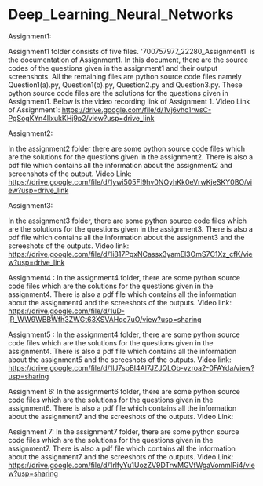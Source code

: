 # Deep_Learning_Neural_Networks
Assignment1:

Assignment1 folder consists of five files. '700757977_22280_Assignment1' is the documentation of Assignment1. In this document, there are the source codes of the questions given in the assignment1 and their output screenshots. All the remaining files are python source code files namely Question1(a).py, Question1(b).py, Question2.py and Question3.py. These python source code files are the solutions for the questions given in Assignment1. Below is the video recording link of Assignment 1.
Video Link of Assignment1: https://drive.google.com/file/d/1Vj6vhc1rwsC-PgSogKYn4llxukKHj9p2/view?usp=drive_link

Assignment2:

In the assignment2 folder there are some python source code files which are the solutions for the questions given in the assignment2. There is also a pdf file which contains all the information about the assignment2 and screenshots of the output. 
Video Link: https://drive.google.com/file/d/1ywi505FI9hv0NOyhKk0eVrwKjeSKY0BO/view?usp=drive_link

Assignment3:

In the assignment3 folder, there are some python source code files which are the solutions for the questions given in the assignment3. There is also a pdf file which contains all the information about the assignment3 and the screeshots of the outputs.
Video link: https://drive.google.com/file/d/1i817PgxNCassx3yamEl3OmS7C1Xz_cfK/view?usp=drive_link

Assignment4 :
In the assignment4 folder, there are some python source code files which are the solutions for the questions given in the assignment4. There is also a pdf file which contains all the information about the assignment4 and the screeshots of the outputs.
Video link: https://drive.google.com/file/d/1uD-jR_WW9WBBWfh3ZWGt63XSVAHqc7uO/view?usp=sharing

Assignment5 :
In the assignment4 folder, there are some python source code files which are the solutions for the questions given in the assignment4. There is also a pdf file which contains all the information about the assignment5 and the screeshots of the outputs.
Video link: https://drive.google.com/file/d/1lJ7spBI4Al7JZJQLOb-vzroa2-0FAYda/view?usp=sharing

Assignment 6:
In the assignment6 folder, there are some python source code files which are the solutions for the questions given in the assignment6. There is also a pdf file which contains all the information about the assignment7 and the screeshots of the outputs.
Video Link: 

Assignment 7:
In the assignment7 folder, there are some python source code files which are the solutions for the questions given in the assignment7. There is also a pdf file which contains all the information about the assignment7 and the screeshots of the outputs.
Video Link: https://drive.google.com/file/d/1rlfyYu1UozZV9DTrwMGVfWgaVommlRi4/view?usp=sharing

